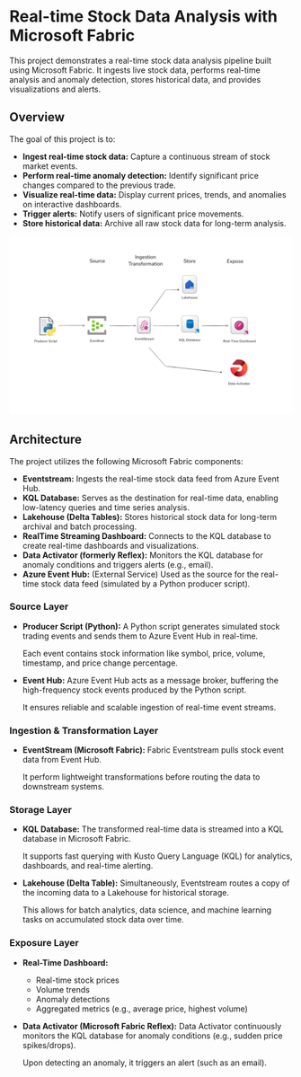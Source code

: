 # Real-time Stock Data Analysis with Microsoft Fabric

This project demonstrates a real-time stock data analysis pipeline built using Microsoft Fabric. It ingests live stock data, performs real-time analysis and anomaly detection, stores historical data, and provides visualizations and alerts.

## Overview

The goal of this project is to:

* **Ingest real-time stock data:** Capture a continuous stream of stock market events.
* **Perform real-time anomaly detection:** Identify significant price changes compared to the previous trade.
* **Visualize real-time data:** Display current prices, trends, and anomalies on interactive dashboards.
* **Trigger alerts:** Notify users of significant price movements.
* **Store historical data:** Archive all raw stock data for long-term analysis.

![Alt text](imgs/ProjectDiagram.png)


## Architecture

The project utilizes the following Microsoft Fabric components:

* **Eventstream:** Ingests the real-time stock data feed from Azure Event Hub.
* **KQL Database:** Serves as the destination for real-time data, enabling low-latency queries and time series analysis.
* **Lakehouse (Delta Tables):** Stores historical stock data for long-term archival and batch processing.
* **RealTime Streaming Dashboard:** Connects to the KQL database to create real-time dashboards and visualizations.
* **Data Activator (formerly Reflex):** Monitors the KQL database for anomaly conditions and triggers alerts (e.g., email).
* **Azure Event Hub:** (External Service) Used as the source for the real-time stock data feed (simulated by a Python producer script).

### Source Layer

* **Producer Script (Python):**
    A Python script generates simulated stock trading events and sends them to Azure Event Hub in real-time.

    Each event contains stock information like symbol, price, volume, timestamp, and price change percentage.

* **Event Hub:**
    Azure Event Hub acts as a message broker, buffering the high-frequency stock events produced by the Python script.

    It ensures reliable and scalable ingestion of real-time event streams.

### Ingestion & Transformation Layer

* **EventStream (Microsoft Fabric):**
    Fabric Eventstream pulls stock event data from Event Hub.

    It perform lightweight transformations before routing the data to downstream systems.

### Storage Layer

* **KQL Database:**
    The transformed real-time data is streamed into a KQL database in Microsoft Fabric.

    It supports fast querying with Kusto Query Language (KQL) for analytics, dashboards, and real-time alerting.

* **Lakehouse (Delta Table):**
    Simultaneously, Eventstream routes a copy of the incoming data to a Lakehouse for historical storage.

    This allows for batch analytics, data science, and machine learning tasks on accumulated stock data over time.

### Exposure Layer

* **Real-Time Dashboard:**
    * Real-time stock prices
    * Volume trends
    * Anomaly detections
    * Aggregated metrics (e.g., average price, highest volume)

* **Data Activator (Microsoft Fabric Reflex):**
    Data Activator continuously monitors the KQL database for anomaly conditions (e.g., sudden price spikes/drops).

    Upon detecting an anomaly, it triggers an alert (such as an email).
